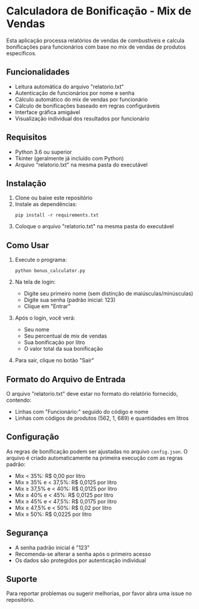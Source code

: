 # Calculadora de Bonificação - Mix de Vendas

Esta aplicação processa relatórios de vendas de combustíveis e calcula bonificações para funcionários com base no mix de vendas de produtos específicos.

## Funcionalidades

- Leitura automática do arquivo "relatorio.txt"
- Autenticação de funcionários por nome e senha
- Cálculo automático do mix de vendas por funcionário
- Cálculo de bonificações baseado em regras configuráveis
- Interface gráfica amigável
- Visualização individual dos resultados por funcionário

## Requisitos

- Python 3.6 ou superior
- Tkinter (geralmente já incluído com Python)
- Arquivo "relatorio.txt" na mesma pasta do executável

## Instalação

1. Clone ou baixe este repositório
2. Instale as dependências:
   ```
   pip install -r requirements.txt
   ```
3. Coloque o arquivo "relatorio.txt" na mesma pasta do executável

## Como Usar

1. Execute o programa:
   ```
   python bonus_calculator.py
   ```

2. Na tela de login:
   - Digite seu primeiro nome (sem distinção de maiúsculas/minúsculas)
   - Digite sua senha (padrão inicial: 123)
   - Clique em "Entrar"

3. Após o login, você verá:
   - Seu nome
   - Seu percentual de mix de vendas
   - Sua bonificação por litro
   - O valor total da sua bonificação

4. Para sair, clique no botão "Sair"

## Formato do Arquivo de Entrada

O arquivo "relatorio.txt" deve estar no formato do relatório fornecido, contendo:
- Linhas com "Funcionário:" seguido do código e nome
- Linhas com códigos de produtos (562, 1, 689) e quantidades em litros

## Configuração

As regras de bonificação podem ser ajustadas no arquivo `config.json`. O arquivo é criado automaticamente na primeira execução com as regras padrão:

- Mix < 35%: R$ 0,00 por litro
- Mix ≥ 35% e < 37,5%: R$ 0,0125 por litro
- Mix ≥ 37,5% e < 40%: R$ 0,0125 por litro
- Mix ≥ 40% e < 45%: R$ 0,0125 por litro
- Mix ≥ 45% e < 47,5%: R$ 0,0175 por litro
- Mix ≥ 47,5% e < 50%: R$ 0,02 por litro
- Mix ≥ 50%: R$ 0,0225 por litro

## Segurança

- A senha padrão inicial é "123"
- Recomenda-se alterar a senha após o primeiro acesso
- Os dados são protegidos por autenticação individual

## Suporte

Para reportar problemas ou sugerir melhorias, por favor abra uma issue no repositório. 